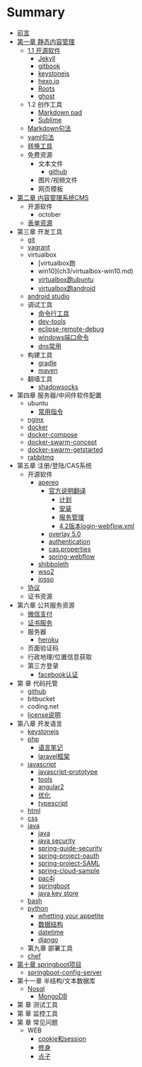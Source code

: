 # Summary

* [前言](README.md)
* [第一章  静态内容管理](ch1.md)
  * [1.1 开源软件](ch1/static-content-management.md)
    * [Jekyll](ch1/jekyll.md)
    * [gitbook](ch1/gitbook.md)
    * [keystonejs](ch1/keystonejs.md)
    * [hexo.io](ch1/hexo.md)
    * [Roots](ch1/roots.md)
    * [ghost](ch1/ghost.md)
  * 1.2 创作工具
    * [Markdown pad](ch1/markdownpad.md)
    * [Sublime](ch1/sublime.md)
  * [Markdown句法](ch1/markdown-syntax.md)
  * [yaml句法](ch1/yaml-syntax.md)
  * [转换工具](ch1/pandoc.md)
  * 免费资源
    * 文本文件
      * [github](ch2/github.md)
    * 图片/视频文件
    * 网页模板
* [第二章 内容管理系统CMS](ch2.md)
  * 开源软件
    * october
  * [表单资源](ch2/form-test.md)
* 第三章 开发工具
  * [git](ch3/git-command.md)
  * [vagrant](ch3/vagrant.md)
  * virtualbox
    * \[virtualbox跑
    * win10\]\(ch3/virtualbox-win10.md\)
    * [virtualbox跑ubuntu](ch3/virtualbox-ubuntu.md)
    * [virtualbox跑android](ch3/virtualbox-android.md)
  * [android studio](ch3/android-studio.md)
  * 调试工具
    * [命令行工具](ch3/command-line.md)
    * [dev-tools](ch3/chrome-dev-tools.md)
    * [eclipse-remote-debug](ch3/eclipse-remote-debug.md)
    * [windows端口命令](ch3/windows-command.md)
    * [dns常用](ch3/dns)
  * 构建工具
    * [gradle](ch3/build-gradle.md)
    * [maven](ch3/build-maven.md)
  * 翻墙工具
    * [shadowsocks](ch3/shadowsocks.md)
* 第四章 服务器/中间件软件配置
  * ubuntu
    * [常用指令](ch4/ubuntu-command.md)
  * [nginx](ch4/nginx.md)
  * [docker](ch4/ubuntu-docker.md)
  * [docker-compose](ch4/docker-compose.md)
  * [docker-swarm-concept](ch4/docker-swarm-concept.md)
  * [docker-swarm-getstarted](ch4/docker-swarm-getstarted.md)
  * [rabbitmq](ch4/rabbitmq.md)
* 第五章 注册/登陆/CAS系统
  * 开源软件
    * [apereo](https://github.com/apereo/cas)
      * [官方说明翻译](https://apereo.github.io/cas/development/index.html)
        * [计划](ch5/apereo-planning.md)
        * [安装](ch5/apereo-installation.md)
        * [服务管理](ch5/apereo-service-management.md)
        * [4.2版本login-webflow.xml](ch5/apereo-4.2-default.md)
      * [overlay 5.0](ch5/apereo-overlay-v5.md)
      * [authentication](ch5/apereo-authentication.md)
      * [cas.properties](ch5/apereo-cas-properties.md)
      * [spring-webflow](ch5/apereo-spring-webflow.md)
    * [shibboleth](ch5/shibboleth.md)
    * [wso2](https://github.com/wso2/product-is)
    * [josso](http://www.josso.org/)
  * [协议](https://apereo.github.io/cas/4.2.x/protocol/CAS-Protocol-Specification.html)
  * 证书资源
* 第六章 公共服务资源
  * [微信支付](ch6/wechatpay.md)
  * [证书服务](ch6/lets-encrypt.md)
  * 服务器
    * [heroku](ch6/heroku.md)
  * 页面验证码
  * 行政地理/位置信息获取
  * 第三方登录
    * [facebook认证](ch6/facebook.md)
* 第 章 代码托管
  * [github](ch7/github.md)
  * bitbucket
  * coding.net
  * [license说明](ch7/license.md)
* 第八章 开发语言
  * [keystonejs](ch8/keystonejs.md)
  * [php](ch8/php.md)
    * [语言笔记](ch8/lang-php.md)
    * [laravel框架](ch8/laravel.md)
  * [javascript](ch8/javascript/javascript.md)
    * [javascript-prototype](ch8/javascript/javascript-prototype.md)
    * [tools](ch8/javascript/javascript-tools.md)
    * [angular2](ch8/javascript/javascript-angular2.md)
    * [优化](ch8/javascript/optimize.md)
    * [typescript](ch8/javascript/typescript.md)
  * [html](ch8/html5.md)
  * [css](ch8/css.md)
  * [java](ch8/java-summary.md)
    * [java](ch8/java/java.md)
    * [java security](ch8/java/java-security.md)
    * [spring-guide-security](ch8/java/spring-guide-security.md)
    * [spring-project-oauth](ch8/java/spring-project-oauth.md)
    * [spring-project-SAML](ch8/java/spring-project-saml.md)
    * [spring-cloud-sample](ch8/java/configserver.md)
    * [pac4j](ch8/java/java-pac4j-sb-security.md)
    * [springboot](ch8/java/springboot.md)
    * [java key store](ch5/apereo-overlay-v5.md)
  * [bash](ch8/bash.md)
  * [python](ch8/python-summary.md)
    * [whetting your appetite](ch8/python/tut-appetite.md)
    * [数据结构](ch8/python/tut-datastructure)
    * [datetime](ch8/python/tut-datetime.md)
    * [django](ch8/python/django.md)
  * 第九章 部署工具
  * [chef](ch9/chef.md)
* [第十章 springboot项目](di-shi-zhang-springboot-xiang-mu.md)
  * [springboot-config-server](/docs/ch10/springboot-config-server)
* 第十一章 半结构/文本数据库
  * [Nosql](ch11/nosql.md)
    * [MongoDB](ch11/mongodb.md)
* 第 章 测试工具
* 第 章 监控工具
* 第 章 常见问题
  * WEB
    * [cookie和session](ch99/cookie-session.md)
    * [修身](ch99/lofty)
    * [点子](ch99/idea.md)


